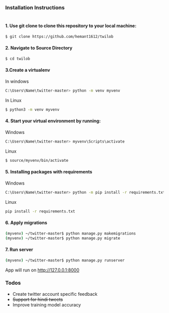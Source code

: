 ### Installation Instructions
#

#### 1.	Use git clone to clone this repository to your local machine: 
```sh 
$ git clone https://github.com/hemant1612/twilob

```
#### 2. Navigate to Source Directory
```sh 
$ cd twilob
```

#### 3.Create a virtualenv
In windows
```sh
C:\Users\Name\twitter-master> python -m venv myvenv 
```
In Linux
```sh
$ python3 -m venv myvenv
```

#### 4. Start your virtual environment by running:
Windows
```sh
C:\Users\Name\twitter-master> myvenv\Scripts\activate
```
Linux
```sh
$ source/myvenv/bin/activate
```
#### 5. Installing packages with requirements
Windows
```sh
C:\Users\Name\twitter-master> python -m pip install -r requirements.txt
  ```
Linux
```sh
pip install -r requirements.txt
```
  
#### 6. Apply migrations
```sh
(myvenv) ~/twitter-master$ python manage.py makemigrations
(myvenv) ~/twitter-master$ python manage.py migrate
```
#### 7. Run server
```sh
(myvenv) ~/twitter-master$ python manage.py runserver
```
 App will run on http://127.0.0.1:8000

### Todos

 - Create twitter account specific feedback
 - ~~Support for hindi tweets~~
 - Improve training model accuracy
 
